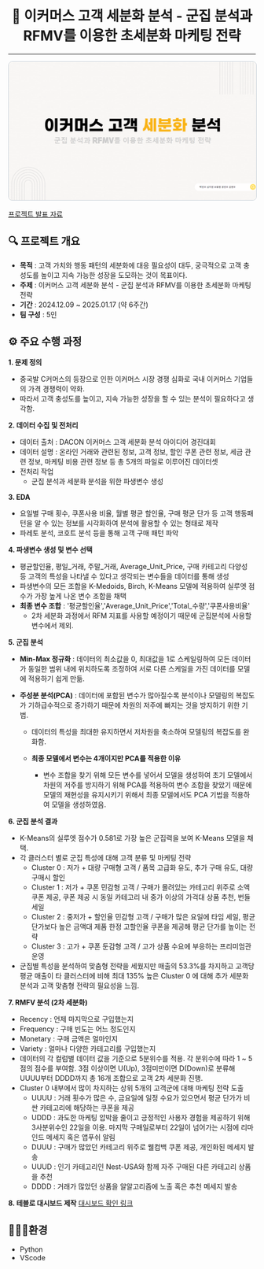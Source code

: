 <h1 style="text-align: center;">🛒 이커머스 고객 세분화 분석 - 군집 분석과 RFMV를 이용한 초세분화 마케팅 전략</h1>
<hr>
<p style="text-align: center;">
    <a href="https://github.com/donghyun0518/marketing-project/blob/main/%EC%B5%9C%EC%A2%85_%EB%A7%88%EC%BC%80%ED%8C%85.pdf" target="_blank">
        <img src="https://github.com/donghyun0518/marketing-project/blob/main/%EB%A7%88%EC%BC%80%ED%8C%85%ED%94%84%EB%A1%9C%EC%A0%9D%ED%8A%B8%ED%91%9C%EC%A7%80.png" alt="Project Cover" style="width: 1000px; border: 1px solid #c9d1d9; border-radius: 8px;">
    </a>
</p>

[프로젝트 발표 자료](https://github.com/donghyun0518/marketing-project/blob/main/%EC%B5%9C%EC%A2%85_%EB%A7%88%EC%BC%80%ED%8C%85.pdf)

## 🔍 프로젝트 개요
- **목적** : 고객 가치와 행동 패턴의 세분화에 대응 필요성이 대두, 궁극적으로 고객 충성도를 높이고 지속 가능한 성장을 도모하는 것이 목표이다.
- **주제** : 이커머스 고객 세분화 분석 - 군집 분석과 RFMV를 이용한 초세분화 마케팅 전략
- **기간** : 2024.12.09 ~ 2025.01.17 (약 6주간)
- **팀 구성** : 5인

## ⚙️ 주요 수행 과정
**1. **문제 정의****
   - 중국발 C커머스의 등장으로 인한 이커머스 시장 경쟁 심화로 국내 이커머스 기업들의 가격 경쟁력이 약화.
   - 따라서 고객 충성도를 높이고, 지속 가능한 성장을 할 수 있는 분석이 필요하다고 생각함.

**2. **데이터 수집 및 전처리****
   - 데이터 출처 : DACON 이커머스 고객 세분화 분석 아이디어 경진대회
   - 데이터 설명 : 온라인 거래와 관련된 정보, 고객 정보, 할인 쿠폰 관련 정보, 세금 관련 정보, 마케팅 비용 관련 정보 등 총 5개의 파일로 이루어진 데이터셋
   - 전처리 작업
     - 군집 분석과 세분화 분석을 위한 파생변수 생성

**3. **EDA****
   - 요일별 구매 횟수, 쿠폰사용 비율, 월별 평균 할인율, 구매 평균 단가 등 고객 행동패턴을 알 수 있는 정보를 시각화하여 분석에 활용할 수 있는 형태로 제작
   - 파레토 분석, 코호트 분석 등을 통해 고객 구매 패턴 파악

**4. **파생변수 생성 및 변수 선택****
   - 평균할인율, 평일_거래, 주말_거래, Average_Unit_Price, 구매 카테고리 다양성 등 고객의 특성을 나타낼 수 있다고 생각되는 변수들을 데이터를 통해 생성
   - 파생변수의 모든 조합을 K-Medoids, Birch, K-Means 모델에 적용하여 실루엣 점수가 가장 높게 나온 변수 조합을 채택
   - **최종 변수 조합** : '평균할인율','Average_Unit_Price','Total_수량','쿠폰사용비율'
     - 2차 세분화 과정에서 RFM 지표를 사용할 예정이기 때문에 군집분석에 사용할 변수에서 제외.

**5. **군집 분석****
   - **Min-Max 정규화** : 데이터의 최소값을 0, 최대값을 1로 스케일링하여 모든 데이터가 동일한 범위 내에 위치하도록 조정하여 서로 다른 스케일을 가진 데이터를 모델에 적용하기 쉽게 만듦.
    
   - **주성분 분석(PCA)** : 데이터에 포함된 변수가 많아질수록 분석이나 모델링의 복잡도가 기하급수적으로 증가하기 때문에 차원의 저주에 빠지는 것을 방지하기 위한 기법.
     - 데이터의 특성을 최대한 유지하면서 저차원을 축소하여 모델링의 복잡도를 완화함.
     
     - **최종 모델에서 변수는 4개이지만 PCA를 적용한 이유**
       - 변수 조합을 찾기 위해 모든 변수를 넣어서 모델을 생성하여 초기 모델에서 차원의 저주를 방지하기 위해 PCA를 적용하여 변수 조합을 찾았기 때문에 모델의 재현성을 유지시키기 위해서 최종 모델에서도 PCA 기법을 적용하여 모델을 생성하였음.

**6. 군집 분석 결과**
   - K-Means의 실루엣 점수가 0.581로 가장 높은 군집력을 보여 K-Means 모델을 채택.
   - 각 클러스터 별로 군집 특성에 대해 고객 분류 및 마케팅 전략
     - Cluster 0 : 저가 + 대량 구매형 고객 / 품목 고급화 유도, 추가 구매 유도, 대량 구매시 할인
     - Cluster 1 : 저가 + 쿠폰 민감형 고객 / 구매가 몰려있는 카테고리 위주로 소액 쿠폰 제공, 쿠폰 제공 시 동일 카테고리 내 중가 이상의 가걱대 상품 추천, 번들 세일
     - Cluster 2 : 중저가 + 할인율 민감형 고객 / 구매가 많은 요일에 타임 세일, 평균 단가보다 높은 금액대 제품 한정 고할인율 쿠폰을 제공해 평균 단가를 높이는 전략
     - Cluster 3 : 고가 + 쿠폰 둔감형 고객 / 고가 상품 수요에 부응하는 프리미엄관 운영
   - 군집별 특성을 분석하여 맞춤형 전략을 세웠지만 매출의 53.3%를 차지하고 고객당 평균 매출이 타 클러스터에 비해 최대 135% 높은 Cluster 0 에 대해 추가 세분화 분석과 고객 맞춤형 전략의 필요성을 느낌.

**7. RMFV 분석 (2차 세분화)**
   - Recency : 언제 마지막으로 구입했는지
   - Frequency : 구매 빈도는 어느 정도인지
   - Monetary : 구매 금액은 얼마인지
   - Variety : 얼마나 다양한 카테고리를 구입했는지
   - 데이터의 각 컬럼별 데이터 값을 기준으로 5분위수를 적용. 각 분위수에 따라 1 ~ 5점의 점수를 부여함. 3점 이상이면 U(Up), 3점미만이면 D(Down)로 분류해 UUUU부터 DDDD까지 총 16개 조합으로 고객 2차 세분화 진행.
   - Cluster 0 내부에서 많이 차지하는 상위 5개의 고객군에 대해 마케팅 전략 도출
     - UUUU : 거래 횟수가 많은 수, 금요일에 일정 수요가 있으면서 평균 단가가 비싼 카테고리에 해당하는 쿠폰을 제공
     - UDDD : 과도한 마케팅 압박을 줄이고 긍정적인 사용자 경험을 제공하기 위해 3사분위수인 22일을 이용. 마지막 구매일로부터 22일이 넘어가는 시점에 리마인드 메세지 혹은 앱푸쉬 알림
     - DUUU : 구매가 많았던 카테고리 위주로 웰컴백 쿠폰 제공, 개인화된 메세지 발송
     - UUUD : 인기 카테고리인 Nest-USA와 함께 자주 구매된 다른 카테고리 상품을 추천
     - DDDD : 거래가 많았던 상품을 알알고리즘에 노출 혹은 추천 메세지 발송

**8. 테블로 대시보드 제작**
[대시보드 확인 링크](https://public.tableau.com/app/profile/.30606921/viz/_17373700099870/34?publish=yes)


## 🧑🏻‍💻환경
- Python
- VScode


